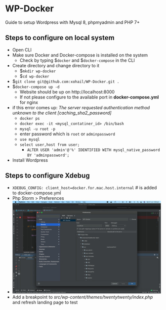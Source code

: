 # WP-Docker
Guide to setup Wordpress with Mysql 8, phpmyadmin and PHP 7+

## Steps to configure on local system
* Open CLI
* Make sure Docker and Docker-compose is installed on the system
  * Check by typing $`docker` and $`docker-compose` in the CLI
* Create directory and change directory to it
  * $`mkdir wp-docker`
  * $`cd wp-docker`
* $`git clone git@github.com:xohail/WP-Docker.git .`
* $`docker-compose up -d`
  * Website should be up on http://localhost:8000
  * If not please configure to the available port in **docker-compose.yml** for nginx
* if this error comes up: _The server requested authentication method unknown to the client [caching_sha2_password]_
  * `docker ps`
  * `docker exec -it <mysql_contatiner_id> /bin/bash`
  * `mysql -u root -p`
  * enter password which is `root` or `adminpassword`
  * `use mysql`
  * `select user,host from user;`
    * `ALTER USER 'admin'@'%' IDENTIFIED WITH mysql_native_password BY 'adminpassword';`
* Install Wordpress

## Steps to configure Xdebug
* `XDEBUG_CONFIG: client_host=docker.for.mac.host.internal` # is added to docker-compose.yml
* Php Storm > Preferences
* ![img.png](img.png)
* Add a breakpoint to _src/wp-content/themes/twentytwenty/index.php_ and refresh landing page to test



  
